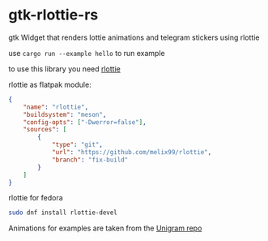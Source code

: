 # gtk-rlottie-rs

gtk Widget that renders lottie animations and telegram stickers using rlottie

use `cargo run --example hello` to run example

to use this library you need [rlottie](https://github.com/melix99/rlottie)

rlottie as flatpak module:

```json
{
    "name": "rlottie",
    "buildsystem": "meson",
    "config-opts": ["-Dwerror=false"],
    "sources": [
        {
            "type": "git",
            "url": "https://github.com/melix99/rlottie",
            "branch": "fix-build"
        }
    ]
}
```

rlottie for fedora

```sh
sudo dnf install rlottie-devel
```

Animations for examples are taken from the [Unigram repo](https://github.com/UnigramDev/Unigram/tree/develop/Unigram/Unigram/Assets/Animations)

